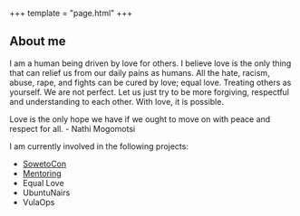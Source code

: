 +++
template = "page.html"
+++

## About me

I am a human being driven by love for others. I believe love is the only thing that can relief us from our daily pains as humans. All the hate, racism, abuse, rape, and fights can be cured by love; equal love. Treating others as yourself. We are not perfect. Let us just try to be more forgiving, respectful and understanding to each other. With love, it is possible.

Love is the only hope we have if we ought to move on with peace and respect for all. - Nathi Mogomotsi

I am currently involved in the following projects:
- [SowetoCon](https://www.sowetocon.africa)
- [Mentoring](https://vulaops.zulipchat.com/)
- Equal Love
- UbuntuNairs
- VulaOps
